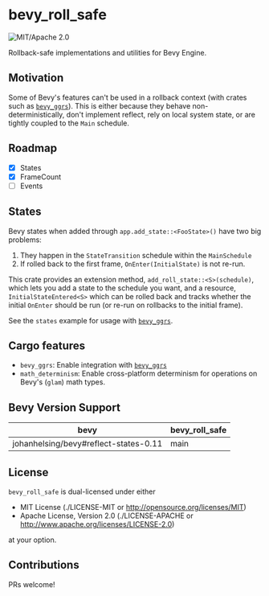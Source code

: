 # bevy_roll_safe

![MIT/Apache 2.0](https://img.shields.io/badge/license-MIT%2FApache-blue.svg)

Rollback-safe implementations and utilities for Bevy Engine.

## Motivation

Some of Bevy's features can't be used in a rollback context (with crates such as [`bevy_ggrs`]). This is either because they behave non-deterministically, don't implement reflect, rely on local system state, or are tightly coupled to the `Main` schedule.

## Roadmap

- [x] States
- [x] FrameCount
- [ ] Events

## States

Bevy states when added through `app.add_state::<FooState>()` have two big problems:

1. They happen in the `StateTransition` schedule within the `MainSchedule`
2. If rolled back to the first frame, `OnEnter(InitialState)` is not re-run.

This crate provides an extension method, `add_roll_state::<S>(schedule)`, which lets you add a state to the schedule you want, and a resource, `InitialStateEntered<S>` which can be rolled back and tracks whether the initial `OnEnter` should be run (or re-run on rollbacks to the initial frame).

See the `states` example for usage with [`bevy_ggrs`].

## Cargo features

- `bevy_ggrs`: Enable integration with [`bevy_ggrs`]
- `math_determinism`: Enable cross-platform determinism for operations on Bevy's (`glam`) math types.

## Bevy Version Support

|bevy                                 |bevy_roll_safe|
|-------------------------------------|--------------|
|johanhelsing/bevy#reflect-states-0.11|main          |

## License

`bevy_roll_safe` is dual-licensed under either

- MIT License (./LICENSE-MIT or http://opensource.org/licenses/MIT)
- Apache License, Version 2.0 (./LICENSE-APACHE or http://www.apache.org/licenses/LICENSE-2.0)

at your option.

## Contributions

PRs welcome!

[`bevy_ggrs`]: https://github.com/gschup/bevy_ggrs
